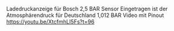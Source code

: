 Ladedruckanzeige für Bosch 2,5 BAR Sensor 
Eingetragen ist der Atmosphärendruck für Deutschland 1,012 BAR
Video mit Pinout https://youtu.be/XtcfmhLI5Fs?t=96
